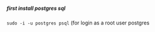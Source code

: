 ##### first install postgres sql <br/>

```sudo -i -u postgres psql``` (for login as a root user postgres<br/>
